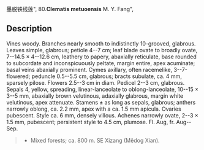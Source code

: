 墨脱铁线莲",
80.**Clematis metuoensis** M. Y. Fang",

## Description
Vines woody. Branches nearly smooth to indistinctly 10-grooved, glabrous. Leaves simple, glabrous; petiole 4--7 cm; leaf blade ovate to broadly ovate, 7--14.5 × 4--12.6 cm, leathery to papery, abaxially reticulate, base rounded to subcordate and inconspicuously peltate, margin entire, apex acuminate; basal veins abaxially prominent. Cymes axillary, often racemelike, 3--7-flowered; peduncle 0.5--5.5 cm, glabrous; bracts subulate, ca. 4 mm, sparsely pilose. Flowers 2.5--3 cm in diam. Pedicel 2--3 cm, glabrous. Sepals 4, yellow, spreading, linear-lanceolate to oblong-lanceolate, 10--15 × 3--5 mm, abaxially brown velutinous, adaxially glabrous, margin white velutinous, apex attenuate. Stamens ± as long as sepals, glabrous; anthers narrowly oblong, ca. 2.2 mm, apex with a ca. 1.5 mm apicula. Ovaries pubescent. Style ca. 6 mm, densely villous. Achenes narrowly ovate, 2--3 × 1.5 mm, pubescent; persistent style to 4.5 cm, plumose. Fl. Aug, fr. Aug--Sep.

> * Mixed forests; ca. 800 m. SE Xizang (Mêdog Xian).
